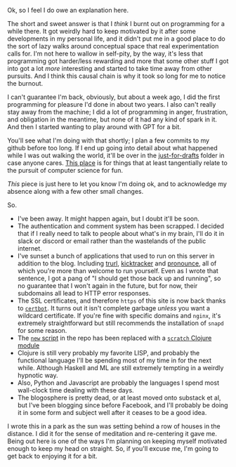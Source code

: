 Ok, so I feel I do owe an explanation here.

The short and sweet answer is that I _think_ I burnt out on programming for a while there. It got weirdly hard to keep motivated by it after some developments in my personal life, and it didn't put me in a good place to do the sort of lazy walks around conceptual space that real experimentation calls for. I'm not here to wallow in self-pity, by the way, it's less that programming got harder/less rewarding and more that some other stuff I got into got a lot _more_ interesting and started to take time away from other pursuits. And I think this causal chain is why it took so long for me to notice the burnout.

I can't guarantee I'm back, obviously, but about a week ago, I did the first programming for pleasure I'd done in about two years. I also can't really stay away from the machine; I did a lot of programming in anger, frustration, and obligation in the meantime, but none of it had any kind of spark in it. And then I started wanting to play around with GPT for a bit.

You'll see what I'm doing with that shortly; I plan a few commits to my github before too long. If I end up going into detail about what happened while I was out walking the world, it'll be over in the [just-for-drafts](https://github.com/inaimathi/langnostic/tree/master/drafts/just-for-drafts) folder in case anyone cares. [This place](https://inaimathi.ca/) is for things that at least tangentially relate to the pursuit of computer science for fun.

_This_ piece is just here to let you know I'm doing ok, and to acknowledge my absence along with a few other small changes.

So.

- I've been away. It might happen again, but I doubt it'll be soon.
- The authentication and comment system has been scrapped. I decided that if I really need to talk to people about what's in my brain, I'll do it in slack or discord or email rather than the wastelands of the public internet.
- I've sunset a bunch of applications that used to run on this server in addition to the blog. Including [trurl](https://github.com/inaimathi/trurl), [kicktracker](https://github.com/inaimathi/kicktracker) and [pronounce](https://github.com/inaimathi/cl-pronounce), all of which you're more than welcome to run yourself. Even as I wrote that sentence, I got a pang of "I should get those back up and running", so no guarantee that I won't again in the future, but for now, their subdomains all lead to HTTP error responses.
- The SSL certificates, and therefore `https` of this site is now back thanks to [`certbot`](https://certbot.eff.org/). It turns out it isn't complete garbage _unless_ you want a wildcard certificate. If you're fine with specific domains and `nginx`, it's extremely straightforward but still recommends the installation of `snapd` for some reason.
- The [`new` script](https://github.com/inaimathi/langnostic/blob/06f787991649f2d580d11af970de11ba4c02a2b1/new.py) in the repo has been replaced with a [`scratch` Clojure module](https://github.com/inaimathi/langnostic/blob/master/src/langnostic/scratch.clj)
- Clojure is still very probably my favorite LISP, and probably the functional language I'll be spending most of my time in for the next while. Although Haskell and ML are still extremely tempting in a weirdly hypnotic way.
- Also, Python and Javascript are probably the languages I spend most wall-clock time dealing with these days.
- The blogosphere is pretty dead, or at least moved onto substack et al, but I've been blogging since before Facebook, and I'll probably be doing it in some form and subject well after it ceases to be a good idea.

I wrote this in a park as the sun was setting behind a row of houses in the distance. I did it for the sense of meditation and re-centering it gave me. Being out here is one of the ways I'm planning on keeping myself motivated enough to keep my head on straight. So, if you'll excuse me, I'm going to get back to enjoying it for a bit.
